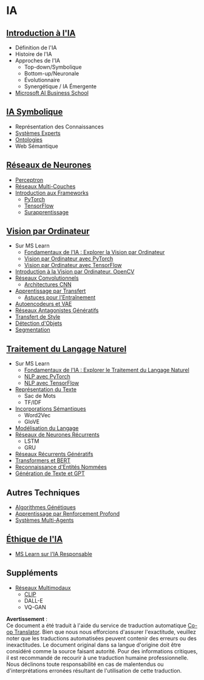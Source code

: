 <!--
CO_OP_TRANSLATOR_METADATA:
{
  "original_hash": "f2f88dbd2debd38e26149b27b1fd272d",
  "translation_date": "2025-08-24T21:00:36+00:00",
  "source_file": "etc/Mindmap.md",
  "language_code": "fr"
}
-->
# IA

## [Introduction à l'IA](https://github.com/microsoft/AI-For-Beginners/blob/main/lessons/1-Intro/README.md)
 - Définition de l'IA
 - Histoire de l'IA
 - Approches de l'IA
     - Top-down/Symbolique
     - Bottom-up/Neuronale
     - Évolutionnaire
     - Synergétique / IA Émergente
 - [Microsoft AI Business School](https://www.microsoft.com/ai/ai-business-school/?WT.mc_id=academic-77998-cacaste)

## [IA Symbolique](https://github.com/microsoft/AI-For-Beginners/blob/main/lessons/2-Symbolic/README.md)
 - Représentation des Connaissances
 - [Systèmes Experts](https://github.com/microsoft/AI-For-Beginners/blob/main/lessons/2-Symbolic/Animals.ipynb)
 - [Ontologies](https://github.com/microsoft/AI-For-Beginners/blob/main/lessons/2-Symbolic/FamilyOntology.ipynb)
 - Web Sémantique

## [Réseaux de Neurones](https://github.com/microsoft/AI-For-Beginners/blob/main/lessons/3-NeuralNetworks/README.md)
 - [Perceptron](https://github.com/microsoft/AI-For-Beginners/blob/main/lessons/3-NeuralNetworks/03-Perceptron/README.md)
 - [Réseaux Multi-Couches](https://github.com/microsoft/AI-For-Beginners/blob/main/lessons/3-NeuralNetworks/04-OwnFramework/README.md)
 - [Introduction aux Frameworks](https://github.com/microsoft/AI-For-Beginners/blob/main/lessons/3-NeuralNetworks/05-Frameworks/README.md)
   - [PyTorch](https://github.com/microsoft/AI-For-Beginners/blob/main/lessons/3-NeuralNetworks/05-Frameworks/IntroPyTorch.ipynb)
   - [TensorFlow](https://github.com/microsoft/AI-For-Beginners/blob/main/lessons/3-NeuralNetworks/05-Frameworks/IntroKerasTF.md)
   - [Surapprentissage](https://github.com/microsoft/AI-For-Beginners/blob/main/lessons/3-NeuralNetworks/05-Frameworks/Overfitting.md)

## [Vision par Ordinateur](https://github.com/microsoft/AI-For-Beginners/blob/main/lessons/4-ComputerVision/README.md)
 - Sur MS Learn
    - [Fondamentaux de l'IA : Explorer la Vision par Ordinateur](https://docs.microsoft.com/learn/paths/explore-computer-vision-microsoft-azure/?WT.mc_id=academic-77998-cacaste)
    - [Vision par Ordinateur avec PyTorch](https://docs.microsoft.com/learn/modules/intro-computer-vision-pytorch/?WT.mc_id=academic-77998-cacaste)
    - [Vision par Ordinateur avec TensorFlow](https://docs.microsoft.com/learn/modules/intro-computer-vision-TensorFlow/?WT.mc_id=academic-77998-cacaste)
 - [Introduction à la Vision par Ordinateur. OpenCV](https://github.com/microsoft/AI-For-Beginners/blob/main/lessons/4-ComputerVision/06-IntroCV/README.md)
 - [Réseaux Convolutionnels](https://github.com/microsoft/AI-For-Beginners/blob/main/lessons/4-ComputerVision/07-ConvNets/README.md)
   - [Architectures CNN](https://github.com/microsoft/AI-For-Beginners/blob/main/lessons/4-ComputerVision/07-ConvNets/CNN_Architectures.md)
 - [Apprentissage par Transfert](https://github.com/microsoft/AI-For-Beginners/blob/main/lessons/4-ComputerVision/08-TransferLearning/README.md)
   - [Astuces pour l'Entraînement](https://github.com/microsoft/AI-For-Beginners/blob/main/lessons/4-ComputerVision/08-TransferLearning/TrainingTricks.md)
 - [Autoencodeurs et VAE](https://github.com/microsoft/AI-For-Beginners/blob/main/lessons/4-ComputerVision/09-Autoencoders/README.md)
 - [Réseaux Antagonistes Génératifs](https://github.com/microsoft/AI-For-Beginners/blob/main/lessons/4-ComputerVision/10-GANs/README.md)
 - [Transfert de Style](https://github.com/microsoft/AI-For-Beginners/blob/main/lessons/4-ComputerVision/10-GANs/StyleTransfer.ipynb)
 - [Détection d'Objets](https://github.com/microsoft/AI-For-Beginners/blob/main/lessons/4-ComputerVision/11-ObjectDetection/README.md)
 - [Segmentation](https://github.com/microsoft/AI-For-Beginners/blob/main/lessons/4-ComputerVision/12-Segmentation/README.md)
 
## [Traitement du Langage Naturel](https://github.com/microsoft/AI-For-Beginners/blob/main/lessons/5-NLP/README.md)
 - Sur MS Learn
    - [Fondamentaux de l'IA : Explorer le Traitement du Langage Naturel](https://docs.microsoft.com/learn/paths/explore-natural-language-processing/?WT.mc_id=academic-77998-cacaste)
    - [NLP avec PyTorch](https://docs.microsoft.com/learn/modules/intro-natural-language-processing-pytorch/?WT.mc_id=academic-77998-cacaste)
    - [NLP avec TensorFlow](https://docs.microsoft.com/learn/modules/intro-natural-language-processing-TensorFlow/?WT.mc_id=academic-77998-cacaste)
 - [Représentation du Texte](https://github.com/microsoft/AI-For-Beginners/blob/main/lessons/5-NLP/13-TextRep/README.md)
    - Sac de Mots
    - TF/IDF
 - [Incorporations Sémantiques](https://github.com/microsoft/AI-For-Beginners/blob/main/lessons/5-NLP/14-Embeddings/README.md)
    - Word2Vec
    - GloVE
 - [Modélisation du Langage](https://github.com/microsoft/AI-For-Beginners/blob/main/lessons/5-NLP/15-LanguageModeling)
 - [Réseaux de Neurones Récurrents](https://github.com/microsoft/AI-For-Beginners/blob/main/lessons/5-NLP/16-RNN/README.md)
     - LSTM
     - GRU
 - [Réseaux Récurrents Génératifs](https://github.com/microsoft/AI-For-Beginners/blob/main/lessons/5-NLP/17-GenerativeNetworks/README.md)
 - [Transformers et BERT](https://github.com/microsoft/AI-For-Beginners/blob/main/lessons/5-NLP/18-Transformers/README.md)
 - [Reconnaissance d'Entités Nommées](https://github.com/microsoft/AI-For-Beginners/blob/main/lessons/5-NLP/19-NER/README.md)
 - [Génération de Texte et GPT](https://github.com/microsoft/AI-For-Beginners/blob/main/lessons/5-NLP/20-LanguageModels/README.md)
## Autres Techniques
 - [Algorithmes Génétiques](https://github.com/microsoft/AI-For-Beginners/blob/main/lessons/6-Other/21-GeneticAlgorithms/README.md)
 - [Apprentissage par Renforcement Profond](https://github.com/microsoft/AI-For-Beginners/blob/main/lessons/6-Other/22-DeepRL/README.md)
 - [Systèmes Multi-Agents](https://github.com/microsoft/AI-For-Beginners/blob/main/lessons/6-Other/23-MultiagentSystems/README.md)

## [Éthique de l'IA](https://github.com/microsoft/AI-For-Beginners/blob/main/lessons/7-Ethics/README.md)
 - [MS Learn sur l'IA Responsable](https://docs.microsoft.com/learn/paths/responsible-ai-business-principles/?WT.mc_id=academic-77998-cacaste)
## Suppléments
 - [Réseaux Multimodaux](https://github.com/microsoft/AI-For-Beginners/blob/main/lessons/X-Extras/X1-MultiModal/README.md)
   - [CLIP](https://github.com/microsoft/AI-For-Beginners/blob/main/lessons/X-Extras/X1-MultiModal/Clip.ipynb)
   - DALL-E
   - VQ-GAN

**Avertissement** :  
Ce document a été traduit à l'aide du service de traduction automatique [Co-op Translator](https://github.com/Azure/co-op-translator). Bien que nous nous efforcions d'assurer l'exactitude, veuillez noter que les traductions automatisées peuvent contenir des erreurs ou des inexactitudes. Le document original dans sa langue d'origine doit être considéré comme la source faisant autorité. Pour des informations critiques, il est recommandé de recourir à une traduction humaine professionnelle. Nous déclinons toute responsabilité en cas de malentendus ou d'interprétations erronées résultant de l'utilisation de cette traduction.